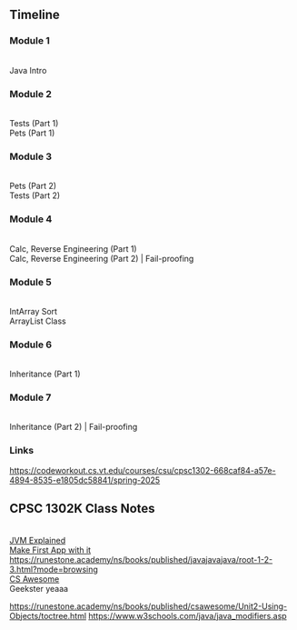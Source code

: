 ## Timeline
### Module 1
<br> Java Intro
### Module 2
<br> Tests (Part 1)
<br> Pets (Part 1)
### Module 3
<br> Pets (Part 2)
<br> Tests (Part 2)
### Module 4 
<br> Calc, Reverse Engineering (Part 1)
<br> Calc, Reverse Engineering (Part 2) | Fail-proofing
### Module 5
<br> IntArray Sort 
<br> ArrayList Class
### Module 6
<br> Inheritance (Part 1)
### Module 7 
<br> Inheritance (Part 2) | Fail-proofing


### Links
https://codeworkout.cs.vt.edu/courses/csu/cpsc1302-668caf84-a57e-4894-8535-e1805dc58841/spring-2025

## CPSC 1302K Class Notes
<br>  [JVM Explained](https://www.freecodecamp.org/news/jvm-tutorial-java-virtual-machine-architecture-explained-for-beginners/)
<br> [Make First App with it](https://www.geeksforgeeks.org/creating-first-java-application-in-intellij-idea/)
<br> https://runestone.academy/ns/books/published/javajavajava/root-1-2-3.html?mode=browsing
<br> [CS Awesome](https://runestone.academy/ns/books/published/csawesome/index.html)
<br> Geekster yeaaa

https://runestone.academy/ns/books/published/csawesome/Unit2-Using-Objects/toctree.html
https://www.w3schools.com/java/java_modifiers.asp